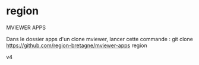 # region
MVIEWER APPS

Dans le dossier apps d'un clone mviewer, lancer cette commande : git clone https://github.com/region-bretagne/mviewer-apps region

v4
